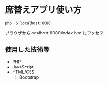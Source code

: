 # 席替えアプリ使い方

```
php -S localhost:8080
```
ブラウザからlocalhost:8080/index.htmlにアクセス


## 使用した技術等
- PHP
- JavaScript
- HTML/CSS
    - Bootstrap
